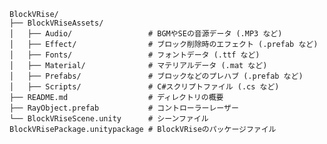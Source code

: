     BlockVRise/
    ├── BlockVRiseAssets/
    │   ├── Audio/                 # BGMやSEの音源データ (.MP3 など)
    │   ├── Effect/                # ブロック削除時のエフェクト (.prefab など)
    │   ├── Fonts/                 # フォントデータ (.ttf など)
    │   ├── Material/              # マテリアルデータ (.mat など)
    │   ├── Prefabs/               # ブロックなどのプレハブ (.prefab など)
    │   ├── Scripts/               # C#スクリプトファイル (.cs など)
    ├── README.md                  # ディレクトリの概要
    ├── RayObject.prefab           # コントローラーレーザー 
    └── BlockVRiseScene.unity      # シーンファイル  
    BlockVRisePackage.unitypackage # BlockVRiseのパッケージファイル